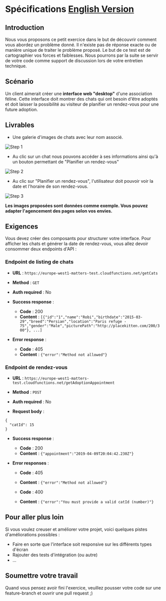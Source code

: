 # Spécifications <a href="./SPECIFICATIONS.en.md">English Version</a>

## Introduction

Nous vous proposons ce petit exercice dans le but de découvrir comment vous abordez un problème donné. Il n'existe pas de réponse exacte ou de manière unique de traiter le problème proposé. Le but de ce test est de cartographier vos forces et faiblesses. Nous pourrons par la suite se servir de votre code comme support de discussion lors de votre entretien technique.

## Scénario

Un client aimerait créer une **interface web "desktop"** d'une association féline. Cette interface doit montrer des chats qui ont besoin d'être adoptés et doit laisser la possibilité au visiteur de planifier un rendez-vous pour une future adoption.

## Livrables

- Une galerie d'images de chats avec leur nom associé.

![Step 1](./step1.png "Galerie de chats")

- Au clic sur un chat nous pouvons accéder à ses informations ainsi qu'à un bouton permettant de "Planifier un rendez-vous"

![Step 2](./step2.png "Détails du chat")

- Au clic sur "Planifier un rendez-vous", l'utilisateur doit pouvoir voir la date et l'horaire de son rendez-vous.

![Step 3](./step3.png "Appointment confirmation")

**Les images proposées sont données comme exemple. Vous pouvez adapter l'agencement des pages selon vos envies.**

## Exigences

Vous devez créer des composants pour structurer votre interface. Pour afficher les chats et générer la date de rendez-vous, vous allez devoir consommer deux endpoints d'API :

### Endpoint de listing de chats

- **URL** : `https://europe-west1-matters-test.cloudfunctions.net/getCats`

- **Method** : `GET`

- **Auth required** : No

- **Success response** :

  - **Code** : 200
  - **Content** : `[{"id":"1","name":"Robi","birthdate":"2015-03-29","breed":"Persian","location":"Paris refuge - 75","gender":"Male","picturePath":"http://placekitten.com/200/300"}, ...]`

- **Error response** :
  - **Code** : 405
  - **Content** : `{"error":"Method not allowed"}`

### Endpoint de rendez-vous

- **URL** : `https://europe-west1-matters-test.cloudfunctions.net/getAdoptionAppointment`

- **Method** : `POST`

- **Auth required** : No

- **Request body** :

```
{
  "catId": 15
}
```

- **Success response** :

  - **Code** : 200
  - **Content** : `{"appointment":"2019-04-09T20:04:42.230Z"}`

- **Error responses** :

  - **Code** : 405
  - **Content** : `{"error":"Method not allowed"}`

  - **Code** : 400
  - **Content** : `{"error":"You must provide a valid catId (number)"}`

## Pour aller plus loin

Si vous voulez creuser et améliorer votre projet, voici quelques pistes d'améliorations possibles :

- Faire en sorte que l'interface soit responsive sur les différents types d'écran
- Rajouter des tests d'intégration (ou autre)
- ...

## Soumettre votre travail

Quand vous pensez avoir fini l'exercice, veuillez pousser votre code sur une feature-branch et ouvrir une pull request ;)
